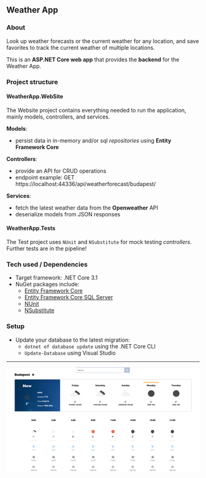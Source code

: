## Weather App

### About

Look up weather forecasts or the current weather for any location, and save favorites to track the current weather of multiple locations.

This is an **ASP.NET Core web app** that provides the **backend** for the Weather App.

### Project structure

#### WeatherApp.WebSite

The Website project contains everything needed to run the application, mainly models, controllers, and services.

**Models**:

- persist data in in-memory and/or sql _repositories_ using **Entity Framework Core**

**Controllers**:

- provide an API for CRUD operations
- endpoint example: GET https://localhost:44336/api/weatherforecast/budapest/

**Services**:

- fetch the latest weather data from the **Openweather** API
- deserialize models from JSON responses

#### WeatherApp.Tests

The Test project uses `NUnit` and `NSubstitute` for mock testing _controllers_. Further tests are in the pipeline!

### Tech used / Dependencies

- Target framework: .NET Core 3.1
- NuGet packages include:
  - [Entity Framework Core](https://www.nuget.org/packages/Microsoft.EntityFrameworkCore/5.0)
  - [Entity Framework Core SQL Server](https://www.nuget.org/packages/Microsoft.EntityFrameworkCore.SqlServer/5.0)
  - [NUnit](https://www.nuget.org/packages/NUnit/3.11.0)
  - [NSubstitute](https://www.nuget.org/packages/NSubstitute/4.2.2)

### Setup

- Update your database to the latest migration:
  - `dotnet ef database update` using the .NET Core CLI
  - `Update-Database` using Visual Studio

---

![Demo image](./demo-image.jpg)
